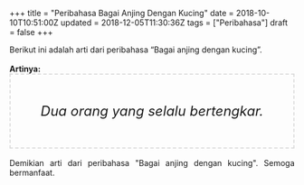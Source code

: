 +++
title = "Peribahasa Bagai Anjing Dengan Kucing"
date = 2018-10-10T10:51:00Z
updated = 2018-12-05T11:30:36Z
tags = ["Peribahasa"]
draft = false
+++

<div dir="ltr" style="text-align: left;" trbidi="on"><div style="text-align: justify;">Berikut ini adalah arti dari peribahasa “Bagai anjing dengan kucing”.</div><br /><div style="text-align: justify;"><b>Artinya:</b></div><div style="border: 2px dashed #ddd; font-size: 24px; height: auto; margin: 0 auto; padding: 50px; text-align: center; width: auto;"><i>Dua orang yang selalu bertengkar.</i></div><br /><div style="text-align: justify;">Demikian arti dari peribahasa "Bagai anjing dengan kucing". Semoga bermanfaat.</div></div>
